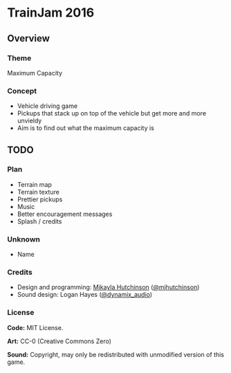 # TrainJam 2016

## Overview

### Theme

Maximum Capacity

### Concept

* Vehicle driving game
* Pickups that stack up on top of the vehicle but get more and more unvieldy
* Aim is to find out what the maximum capacity is

## TODO

### Plan

* Terrain map
* Terrain texture
* Prettier pickups
* Music
* Better encouragement messages
* Splash / credits

### Unknown

* Name

### Credits

* Design and programming: [Mikayla Hutchinson](https://mhut.ch) ([@mjhutchinson](https://twitter.com/mjhutchinson))
* Sound design: Logan Hayes ([@dynamix_audio](https://twitter.com/dynamix_audio))

### License

**Code:** MIT License.

**Art:** CC-0 (Creative Commons Zero)

**Sound:** Copyright, may only be redistributed with unmodified version of this game.
